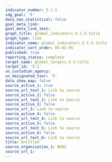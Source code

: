 ```yaml
---
indicator_number: 5.1.5
sdg_goal: '5'
data_non_statistical: false
goal_meta_link: 
goal_meta_link_text: 
graph_title: global_indicators.5-1-5-title
graph_type: line
indicator_name: global_indicators.5-1-5-title
indicator_sort_order: 05-01-05
published: true
reporting_status: complete
target_name: global_targets.5-1-title
target_id: '5.1'
un_custodian_agency:
un_designated_tier: '5'
data_show_map: false
source_active_1: true
source_url_text_1: Link to source
source_active_2: false
source_url_text_2: Link to Source
source_active_3: false
source_url_3: Link to source
source_active_4: false
source_url_text_4: Link to source
source_active_5: false
source_url_text_5: Link to source
source_active_6: false
source_url_text_6: Link to source
title: Untitled
source_organisation_1: BHAS 
source_url_1: 
---
```

